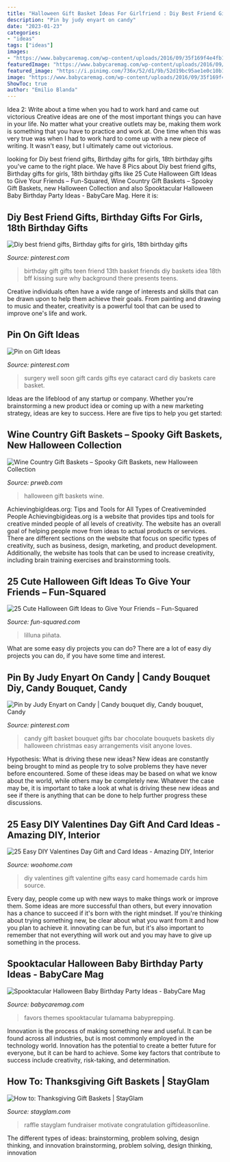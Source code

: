 ```yaml
---
title: "Halloween Gift Basket Ideas For Girlfriend : Diy Best Friend Gifts, Birthday Gifts For Girls, 18th Birthday Gifts"
description: "Pin by judy enyart on candy"
date: "2023-01-23"
categories:
- "ideas"
tags: ["ideas"]
images:
- "https://www.babycaremag.com/wp-content/uploads/2016/09/35f169f4e4fb11a070a2831bca53336d.jpg"
featuredImage: "https://www.babycaremag.com/wp-content/uploads/2016/09/35f169f4e4fb11a070a2831bca53336d.jpg"
featured_image: "https://i.pinimg.com/736x/52/d1/9b/52d19bc95ae1e0c10b1cb245d2abc8b1--surgery-gift-basket-get-well-soon-gift-ideas-after-surgery.jpg"
image: "https://www.babycaremag.com/wp-content/uploads/2016/09/35f169f4e4fb11a070a2831bca53336d.jpg"
ShowToc: true
author: "Emilio Blanda"
---
```



Idea 2: Write about a time when you had to work hard and came out victorious
Creative ideas are one of the most important things you can have in your life. No matter what your creative outlets may be, making them work is something that you have to practice and work at. One time when this was very true was when I had to work hard to come up with a new piece of writing. It wasn't easy, but I ultimately came out victorious.

	

		
looking for Diy best friend gifts, Birthday gifts for girls, 18th birthday gifts you've came to the right place. We have 8 Pics about Diy best friend gifts, Birthday gifts for girls, 18th birthday gifts like 25 Cute Halloween Gift Ideas to Give Your Friends – Fun-Squared, Wine Country Gift Baskets – Spooky Gift Baskets, new Halloween Collection and also Spooktacular Halloween Baby Birthday Party Ideas - BabyCare Mag. Here it is:
		
    
## Diy Best Friend Gifts, Birthday Gifts For Girls, 18th Birthday Gifts

<img loading=lazy src="https://i.pinimg.com/736x/ff/a1/75/ffa175c239832ab844aa7626aeb3e89f--two-girls-girl-gifts.jpg" onerror="this.onerror=null;this.src='https://tse3.mm.bing.net/th?id=OIP.hGjlNsUWjDjUvv1_AO4c3wHaJ3&amp;pid=15.1';" alt="Diy best friend gifts, Birthday gifts for girls, 18th birthday gifts">

_Source: pinterest.com_

>birthday gift gifts teen friend 13th basket friends diy baskets idea 18th bff kissing sure why background there presents teens. 

	

Creative individuals often have a wide range of interests and skills that can be drawn upon to help them achieve their goals. From painting and drawing to music and theater, creativity is a powerful tool that can be used to improve one's life and work.

    
## Pin On Gift Ideas

<img loading=lazy src="https://i.pinimg.com/736x/52/d1/9b/52d19bc95ae1e0c10b1cb245d2abc8b1--surgery-gift-basket-get-well-soon-gift-ideas-after-surgery.jpg" onerror="this.onerror=null;this.src='https://tse3.mm.bing.net/th?id=OIP.ohw08_iif68VzVpO444jBwAAAA&amp;pid=15.1';" alt="Pin on Gift Ideas">

_Source: pinterest.com_

>surgery well soon gift cards gifts eye cataract card diy baskets care basket. 

	

Ideas are the lifeblood of any startup or company. Whether you're brainstorming a new product idea or coming up with a new marketing strategy, ideas are key to success. Here are five tips to help you get started: 

    
## Wine Country Gift Baskets – Spooky Gift Baskets, New Halloween Collection

<img loading=lazy src="http://ww1.prweb.com/prfiles/2014/10/14/12249789/825.jpg" onerror="this.onerror=null;this.src='https://tse4.mm.bing.net/th?id=OIP.SjssBG8O3pIZ5pA7hg77uQHaF7&amp;pid=15.1';" alt="Wine Country Gift Baskets – Spooky Gift Baskets, new Halloween Collection">

_Source: prweb.com_

>halloween gift baskets wine. 

	

AchievingbigIdeas.org: Tips and Tools for All Types of Creativeminded People
Achievingbigideas.org is a website that provides tips and tools for creative minded people of all levels of creativity. The website has an overall goal of helping people move from ideas to actual products or services. There are different sections on the website that focus on specific types of creativity, such as business, design, marketing, and product development. Additionally, the website has tools that can be used to increase creativity, including brain training exercises and brainstorming tools.

    
## 25 Cute Halloween Gift Ideas To Give Your Friends – Fun-Squared

<img loading=lazy src="https://fun-squared.com/wp-content/uploads/2016/09/Easy-and-Cute-Pick-Your-Poison-Gift-Idea-on-lilluna.com-2.jpg" onerror="this.onerror=null;this.src='https://tse4.mm.bing.net/th?id=OIP.1Sev3lQLEmLunwxIn_6TfAHaLH&amp;pid=15.1';" alt="25 Cute Halloween Gift Ideas to Give Your Friends – Fun-Squared">

_Source: fun-squared.com_

>lilluna piñata. 

	

What are some easy diy projects you can do?
There are a lot of easy diy projects you can do, if you have some time and interest.

    
## Pin By Judy Enyart On Candy | Candy Bouquet Diy, Candy Bouquet, Candy

<img loading=lazy src="https://i.pinimg.com/736x/03/65/3d/03653d6860b007e635107aa1bd8d561b--gift-basket-ideas-candy-bouquet.jpg" onerror="this.onerror=null;this.src='https://tse4.mm.bing.net/th?id=OIP.33rETzNg5omNJG00gdUfhgHaLH&amp;pid=15.1';" alt="Pin by Judy Enyart on Candy | Candy bouquet diy, Candy bouquet, Candy">

_Source: pinterest.com_

>candy gift basket bouquet gifts bar chocolate bouquets baskets diy halloween christmas easy arrangements visit anyone loves. 

	

Hypothesis: What is driving these new ideas?
New ideas are constantly being brought to mind as people try to solve problems they have never before encountered. Some of these ideas may be based on what we know about the world, while others may be completely new. Whatever the case may be, it is important to take a look at what is driving these new ideas and see if there is anything that can be done to help further progress these discussions.

    
## 25 Easy DIY Valentines Day Gift And Card Ideas - Amazing DIY, Interior

<img loading=lazy src="http://www.woohome.com/wp-content/uploads/2014/02/DIY-Valentine-s-day-gifts-cards-12.jpg" onerror="this.onerror=null;this.src='https://tse3.mm.bing.net/th?id=OIP.C0CFA9iDbvPnx2VPY7zLiwHaJ4&amp;pid=15.1';" alt="25 Easy DIY Valentines Day Gift and Card Ideas - Amazing DIY, Interior">

_Source: woohome.com_

>diy valentines gift valentine gifts easy card homemade cards him source. 

	

Every day, people come up with new ways to make things work or improve them. Some ideas are more successful than others, but every innovation has a chance to succeed if it's born with the right mindset. If you're thinking about trying something new, be clear about what you want from it and how you plan to achieve it. innovating can be fun, but it's also important to remember that not everything will work out and you may have to give up something in the process.

    
## Spooktacular Halloween Baby Birthday Party Ideas - BabyCare Mag

<img loading=lazy src="https://www.babycaremag.com/wp-content/uploads/2016/09/35f169f4e4fb11a070a2831bca53336d.jpg" onerror="this.onerror=null;this.src='https://tse4.mm.bing.net/th?id=OIP.Ee0PM7b-y5rgHRl6bONDbQHaKX&amp;pid=15.1';" alt="Spooktacular Halloween Baby Birthday Party Ideas - BabyCare Mag">

_Source: babycaremag.com_

>favors themes spooktacular tulamama babyprepping. 

	

Innovation is the process of making something new and useful. It can be found across all industries, but is most commonly employed in the technology world. Innovation has the potential to create a better future for everyone, but it can be hard to achieve. Some key factors that contribute to success include creativity, risk-taking, and determination.

    
## How To: Thanksgiving Gift Baskets | StayGlam

<img loading=lazy src="https://stayglam.com/wp-content/uploads/2014/11/Thanksgiving-Gift-Basket-6.jpg" onerror="this.onerror=null;this.src='https://tse4.mm.bing.net/th?id=OIP.XRx5xn4M9xsz3NoHQo7TvwHaFj&amp;pid=15.1';" alt="How to: Thanksgiving Gift Baskets | StayGlam">

_Source: stayglam.com_

>raffle stayglam fundraiser motivate congratulation giftideasonline. 

	

The different types of ideas: brainstorming, problem solving, design thinking, and innovation
brainstorming, problem solving, design thinking, innovation

